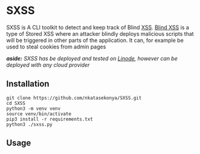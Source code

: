 # SXSS
SXSS is A CLI toolkit to detect and keep track of Blind [XSS](https://xss.js.org/#/). [Blind XSS](https://www.acunetix.com/websitesecurity/detecting-blind-xss-vulnerabilities/) is a type of Stored XSS 
where an attacker blindly deploys malicious scripts that will be triggered in other parts of the application. It can, for example be used to steal cookies from admin pages

***aside:*** *SXSS has be deployed and tested on [Linode](https://www.linode.com/), however can be deployed with any cloud provider*

## Installation
```
git clone https://github.com/nkatasekonya/SXSS.git
cd SXSS
python3 -m venv venv
source venv/bin/activate
pip3 install -r requirements.txt
python3 ./sxss.py
```

## Usage
